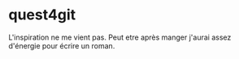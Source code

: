 # quest4git

L'inspiration ne me vient pas.
Peut etre après manger j'aurai assez d'énergie pour écrire un roman.
